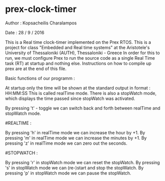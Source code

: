 # prex-clock-timer

Author : Kopsacheilis Charalampos

Date   : 28 / 9 / 2016

This is a Real time clock-timer implemented on the Prex RTOS.
This is a project for class "Embedded and Real time systems" at the Aristotele's University of Thessaloniki (AUTH), Thessaloniki - Greece
In order for this to run, we must configure Prex to run the source code as a single Real Time task (RT) at startup and nothing else. Instructions on how to compile up prex are at the end of this file.



Basic functions of our programm : 

At startup only the time will be shown at the standard output in format :   HH:MM:SS 
This is called realTime mode.
There is also a stopWatch mode, which displays the time passed since stopWatch was activated.

By pressing 't' - toggle we can switch back and forth between realTime and stopWatch mode.

#REALTIME : 

By pressing 'h' in realTime mode we can increase the hour by +1.
By pressing 'm' in realTime mode we can increase the minutes by +1.
By pressing 'z' in realTime mode we can zero out the seconds.

#STOPWATCH :

By pressing 'r' in stopWatch mode we can reset the stopWatch.
By pressing 's' in stopWatch mode we can (re-)start and stop the stopWatch.
By pressing 'p' in stopWatch mode we can pause the stopWatch.


